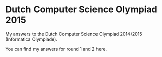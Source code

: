 Dutch Computer Science Olympiad 2015
================================

My answers to the Dutch Computer Science Olympiad 2014/2015 (Informatica Olympiade).

You can find my answers for round 1 and 2 here.
